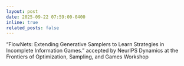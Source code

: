 ```yaml
---
layout: post
date: 2025-09-22 07:59:00-0400
inline: true
related_posts: false
---
```


“FlowNets: Extending Generative Samplers to Learn Strategies in Incomplete Information Games.” accepted by NeurIPS Dynamics at the Frontiers of Optimization, Sampling, and Games Workshop
